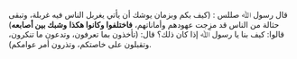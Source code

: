 قال رسول ﷲ صللس : (كيف بكم وبزمان يوشك أن يأتي يغربل الناس فيه غربلة، وتبقى حثالة من الناس قد مزِجت عهودهم وأماناتهم، **فاختلفوا وكانوا هكذا** **وشبك بين أصابعه**) قالوا: كيف بنا يا رسول ﷲ إذا كان ذلك؟ قال: (تأخذون بما تعرفون، وتدعون ما تنكرون، وتقبلون على خاصتكم، وتذرون أمر عوامكم). 